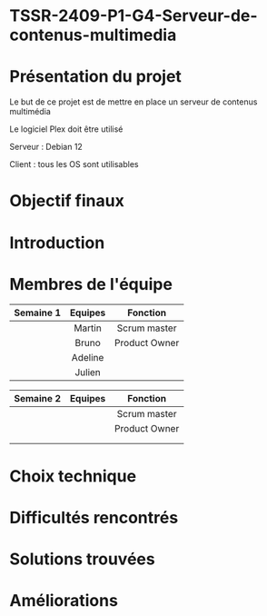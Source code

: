 # TSSR-2409-P1-G4-Serveur-de-contenus-multimedia

# Présentation du projet 

Le but de ce projet est de mettre en place un serveur de contenus multimédia 


Le logiciel Plex doit être utilisé

Serveur : Debian 12

Client : tous les OS sont utilisables

# Objectif finaux 

# Introduction 

# Membres de l'équipe

| Semaine 1 | Equipes | Fonction |
|:-:|:-:|:-:|
|           | Martin  | Scrum master |
|           | Bruno | Product Owner | 
|           | Adeline |             |
|           | Julien |              |

| Semaine 2 | Equipes | Fonction |
|:-:|:-:|:-:|
|           |   | Scrum master |
|           |  | Product Owner | 
|           |  |             |
|           |  |              |

# Choix technique 


# Difficultés rencontrés 

# Solutions trouvées 

# Améliorations 






